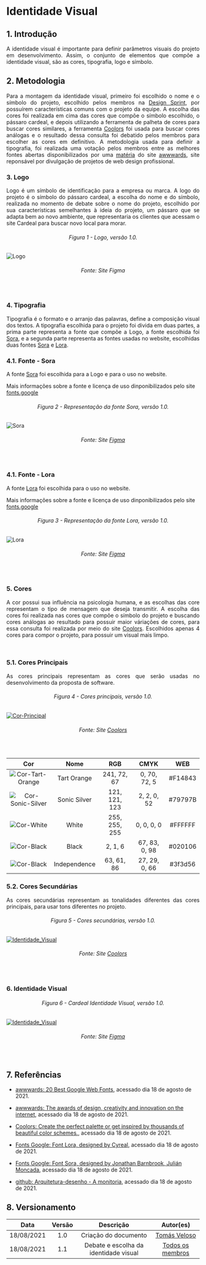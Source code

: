 # Identidade Visual

## 1. Introdução 

<p align = "justify">A identidade visual é importante para definir parâmetros visuais do projeto em desenvolvimento. Assim, o conjunto de elementos que compõe a identidade visual, são as cores, tipografia, logo e símbolo.</p> 

## 2. Metodologia 

<p align = "justify"> Para a montagem da identidade visual, primeiro foi escolhido o nome e o símbolo do projeto, escolhido pelos membros na <a href="https://unbarqdsw2021-1.github.io/2021.1_G04_Cardeal/desenhoSoftwareBase/designSprint/">Design Sprint</a>, por possuírem características comuns com o projeto da equipe. A escolha das cores foi realizada em cima das cores que compõe o símbolo escolhido, o pássaro cardeal, e depois utilizando a ferramenta de palheta de cores para buscar cores similares, a ferramenta <a href="https://coolors.co/" target="_blank">Coolors</a> foi usada para buscar cores análogas e o resultado dessa consulta foi debatido pelos membros para escolher as cores em definitivo. A metodologia usada para definir a tipografia, foi realizada uma votação pelos membros entre as melhores fontes abertas disponibilizados por uma <a href="https://www.awwwards.com/20-best-web-fonts-from-google-web-fonts-and-font-face.html" target="_blank">matéria</a> do site <a href="https://www.awwwards.com/" target="_blank">awwwards</a>, site reponsável por divulgação de projetos de web design profissional.</p> 
 
### 3. Logo


<p align = "justify"> Logo é um símbolo de identificação para a empresa ou marca. A logo do projeto é o símbolo do pássaro cardeal, a escolha do nome e do símbolo, realizada no momento de debate sobre o nome do projeto, escolhido por sua características semelhantes à ideia do projeto, um pássaro que se adapta bem ao novo ambiente, que representaria os clientes que acessam o site Cardeal para buscar novo local para morar.</p>

<h6 align = "center">Figura 1 - Logo, versão 1.0.</h6>

![Logo](../desenhoSoftwareBase/img/IdentidadeVisual/logo.png)

<h6 align = "center">Fonte: Site Figma</h6><br/>
 
### 4. Tipografia

<p align = "justify"> Tipografia é o formato e o arranjo das palavras, define a composição visual dos textos. A tipografia escolhida para o projeto foi divida em duas partes, a prima parte representa a fonte que compõe a Logo, a fonte escolhida foi <a href="https://fonts.google.com/specimen/Sora?query=sora" target="_blank">Sora</a>, e a segunda parte representa as fontes usadas no website, escolhidas duas fontes <a href="https://fonts.google.com/specimen/Sora?query=sora" target="_blank">Sora</a> e <a href="https://fonts.google.com/specimen/Lora?query=lora#standard-styles" target="_blank">Lora</a>.</p>

### 4.1. Fonte - Sora

<p align = "justify">A fonte <a href="https://fonts.google.com/specimen/Sora?query=sora" target="_blank">Sora</a> foi escolhida para a Logo e para o uso no website.

Mais informações sobre a fonte e licença de uso dinponibilizados pelo site <a href="https://fonts.google.com/specimen/Sora?query=Jonathan+Barnbrook" target="_blank">fonts.google</a></p>

<h6 align = "center">Figura 2 - Representação da fonte Sora, versão 1.0.</h6>

![Sora](../desenhoSoftwareBase/img/IdentidadeVisual/sora.png)

<h6 align = "center">Fonte: Site <a href="https://www.figma.com/" target="_blank">Figma</a></h6><br/>

### 4.1. Fonte - Lora

<p align = "justify">A fonte <a href="https://fonts.google.com/specimen/Lora?query=Cyreal" target="_blank">Lora</a> foi escolhida para o uso no website.

Mais informações sobre a fonte e licença de uso dinponibilizados pelo site <a href="https://fonts.google.com/specimen/Sora?query=Jonathan+Barnbrook" target="_blank">fonts.google</a></p>


<h6 align = "center">Figura 3 - Representação da fonte Lora, versão 1.0.</h6>

![Lora](../desenhoSoftwareBase/img/IdentidadeVisual/lora.png)

<h6 align = "center">Fonte: Site <a href="https://www.figma.com/" target="_blank">Figma</a></h6><br/>

### 5. Cores

<p align = "justify"> A cor possui sua influência na psicologia humana, e as escolhas das core representam o tipo de mensagem que deseja transmitir. A escolha das cores foi realizada nas cores que compõe o símbolo do projeto e buscando cores análogas ao resultado para possuir maior váriações de cores, para essa consulta foi realizada por meio do site <a href="https://coolors.co/" target="_blank">Coolors</a>. Escolhidos apenas 4 cores para compor o projeto, para possuir um visual mais limpo.</p><br/>

### 5.1. Cores Principais

<p align = "justify"> As cores principais representam as cores que serão usadas no desenvolvimento da proposta de software.</p>

<h6 align = "center">Figura 4 - Cores principais, versão 1.0.</h6>

[![Cor-Principal](../desenhoSoftwareBase/img/IdentidadeVisual/corPrincipal.png)](../desenhoSoftwareBase/img/IdentidadeVisual/corPrincipal.png)

<h6 align = "center">Fonte: Site <a href="https://coolors.co/f14843-79797b-ffffff-020106-3f3d56" target="_blank">Coolors</a></h6><br/>

| **Cor** | **Nome** | **RGB** | **CMYK** | **WEB** | 
| :---: | :---: | :---: | :---: | :---: | 
| ![Cor-Tart-Orange](../desenhoSoftwareBase/img/IdentidadeVisual/red.png) | Tart Orange | 241, 72, 67 | 0, 70, 72, 5 | #F14843 |
| ![Cor-Sonic-Silver](../desenhoSoftwareBase/img/IdentidadeVisual/grey.png) | Sonic Silver | 121, 121, 123 | 2, 2, 0, 52 | #79797B |
| ![Cor-White](../desenhoSoftwareBase/img/IdentidadeVisual/white.png) | White | 255, 255, 255 | 0, 0, 0, 0  | #FFFFFF |
| ![Cor-Black](../desenhoSoftwareBase/img/IdentidadeVisual/black.png) | Black | 2, 1, 6 | 67, 83, 0, 98 | #020106 |
| ![Cor-Black](../desenhoSoftwareBase/img/IdentidadeVisual/purple.png)  | Independence | 63, 61, 86 | 27, 29, 0, 66 | #3f3d56 |

### 5.2. Cores Secundárias

<p align = "justify"> As cores secundárias representam as tonalidades diferentes das cores principais, para usar tons diferentes no projeto.</p>

<h6 align = "center">Figura 5 - Cores secundárias, versão 1.0.</h6>

[![Identidade_Visual](../desenhoSoftwareBase/img/IdentidadeVisual/corSecundaria.png)](../desenhoSoftwareBase/img/IdentidadeVisual/corSecundaria.png)

<h6 align = "center">Fonte: Site <a href="https://coolors.co/" target="_blank">Coolors</a></h6><br/>

### 6. Identidade Visual

<h6 align = "center">Figura 6 - Cardeal Identidade Visual, versão 1.0.</h6>

[![Identidade_Visual](../desenhoSoftwareBase/img/IdentidadeVisual/idVisual.png)](../desenhoSoftwareBase/img/IdentidadeVisual/idVisual.png)

<h6 align = "center">Fonte: Site <a href="https://www.figma.com/" target="_blank">Figma</a></h6><br/>

## 7. Referências


* [awwwards: 20 Best Google Web Fonts](hhttps://www.awwwards.com/20-best-web-fonts-from-google-web-fonts-and-font-face.html), acessado dia 18 de agosto de 2021. 

* [awwwards: The awards of design, creativity and innovation on the internet](https://www.awwwards.com/), acessado dia 18 de agosto de 2021. 

* [Coolors: Create the perfect palette or get inspired by thousands of beautiful color schemes.](https://coolors.co/), acessado dia 18 de agosto de 2021.

* [Fonts Google: Font Lora, designed by Cyreal](https://fonts.google.com/specimen/Lora?query=lora#standard-styles), acessado dia 18 de agosto de 2021.

* [Fonts Google: Font Sora, designed by Jonathan Barnbrook, Julián Moncada](https://fonts.google.com/specimen/Sora?query=sora), acessado dia 18 de agosto de 2021.


* [github: Arquitetura-desenho - A monitoria](https://2019-2-arquitetura-desenho.github.io/wiki/dinamica_seminario_II/identidade_visual/), acessado dia 18 de agosto de 2021.


## 8. Versionamento 

| Data | Versão | Descrição | Autor(es) | 
| :----: | :----: | :----: | :----: | 
| 18/08/2021 | 1.0 | Criação do documento | [Tomás Veloso](https://github.com/tomasvelos0) | 
| 18/08/2021 | 1.1    | Debate e escolha da identidade visual       | [Todos os membros](https://unbarqdsw2021-1.github.io/2021.1_G04_Cardeal/)  |